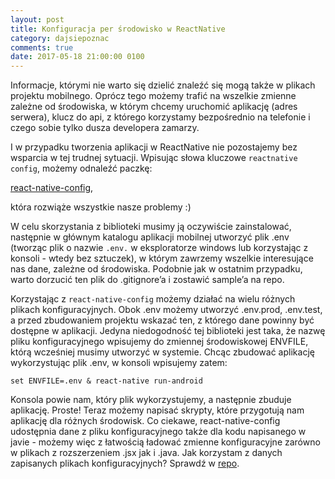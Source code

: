 ```yaml
---
layout: post
title: Konfiguracja per środowisko w ReactNative
category: dajsiepoznac
comments: true
date: 2017-05-18 21:00:00 0100
---
```

Informacje, którymi nie warto się dzielić znaleźć się mogą także w plikach projektu mobilnego. Oprócz tego możemy trafić na wszelkie zmienne zależne od środowiska, w którym chcemy uruchomić aplikację (adres serwera), klucz do api, z którego korzystamy bezpośrednio na telefonie i czego sobie tylko dusza developera zamarzy.

I w przypadku tworzenia aplikacji w ReactNative nie pozostajemy bez wsparcia w tej trudnej sytuacji. Wpisując słowa kluczowe `reactnative config`, możemy odnaleźć paczkę:

[react-native-config](https://github.com/luggit/react-native-config),

która rozwiąże wszystkie nasze problemy :)

W celu skorzystania z biblioteki musimy ją oczywiście zainstalować, następnie w głównym katalogu aplikacji mobilnej utworzyć plik .env (tworząc plik o nazwie `.env.` w eksploratorze windows lub korzystając z konsoli - wtedy bez sztuczek), w którym zawrzemy wszelkie interesujące nas dane, zależne od środowiska. Podobnie jak w ostatnim przypadku, warto dorzucić ten plik do .gitignore’a i zostawić sample’a na repo.

Korzystając z `react-native-config` możemy działać na wielu różnych plikach konfiguracyjnych. Obok .env możemy utworzyć .env.prod, .env.test, a przed zbudowaniem projektu wskazać ten, z którego dane powinny być dostępne w aplikacji. Jedyna niedogodność tej biblioteki jest taka, że nazwę pliku konfiguracyjnego wpisujemy do zmiennej środowiskowej ENVFILE, którą wcześniej musimy utworzyć w systemie. Chcąc zbudować aplikację wykorzystując plik .env, w konsoli wpisujemy zatem:

`set ENVFILE=.env & react-native run-android`

Konsola powie nam, który plik wykorzystujemy, a następnie zbuduje aplikację. Proste! Teraz możemy napisać skrypty, które przygotują nam aplikację dla różnych środowisk. Co ciekawe, react-native-config udostępnia dane z pliku konfiguracyjnego także dla kodu napisanego w javie - możemy więc z łatwością ładować zmienne konfiguracyjne zarówno w plikach z rozszerzeniem .jsx jak i .java. Jak korzystam z danych zapisanych plikach konfiguracyjnych? Sprawdź w [repo](https://github.com/slawciu/home-library/blob/master/HomeLibraryMobile/lib/signalrClient.js).